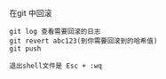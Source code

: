 在git 中回滚
```
git log 查看需要回滚的日志
git revert abc123(到你需要回滚到的哈希值)
git push

退出shell文件是 Esc + :wq
```

```

```



